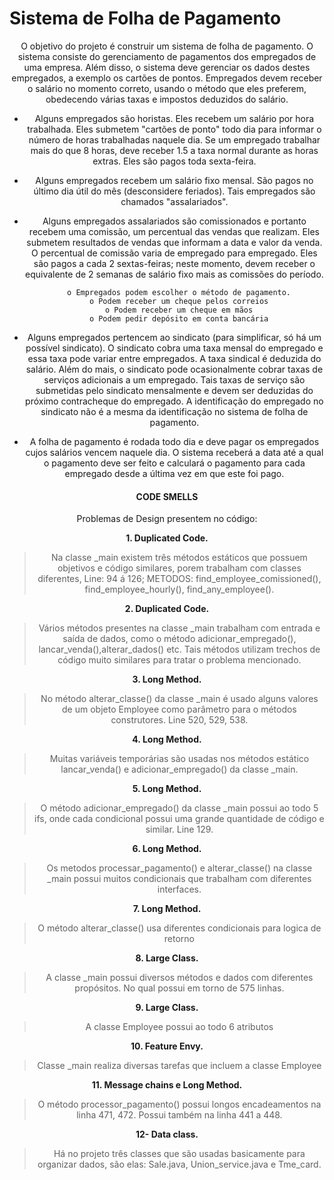 # Sistema de Folha de Pagamento

<center>O objetivo do projeto é construir um sistema de folha de pagamento. O sistema consiste do
gerenciamento de pagamentos dos empregados de uma empresa. Além disso, o sistema deve
gerenciar os dados destes empregados, a exemplo os cartões de pontos. Empregados devem receber
o salário no momento correto, usando o método que eles preferem, obedecendo várias taxas e
impostos deduzidos do salário.
  
   - Alguns empregados são horistas. Eles recebem um salário por hora trabalhada. Eles
       submetem "cartões de ponto" todo dia para informar o número de horas trabalhadas naquele
       dia. Se um empregado trabalhar mais do que 8 horas, deve receber 1.5 a taxa normal
       durante as horas extras. Eles são pagos toda sexta-feira.
       
   - Alguns empregados recebem um salário fixo mensal. São pagos no último dia útil do mês
       (desconsidere feriados). Tais empregados são chamados "assalariados".
       
   - Alguns empregados assalariados são comissionados e portanto recebem uma comissão, um
       percentual das vendas que realizam. Eles submetem resultados de vendas que informam a
       data e valor da venda. O percentual de comissão varia de empregado para empregado. Eles
       são pagos a cada 2 sextas-feiras; neste momento, devem receber o equivalente de 2 semanas
       de salário fixo mais as comissões do período.
       
           o Empregados podem escolher o método de pagamento.
           o Podem receber um cheque pelos correios
           o Podem receber um cheque em mãos
           o Podem pedir depósito em conta bancária
   
   -  Alguns empregados pertencem ao sindicato (para simplificar, só há um possível sindicato).
        O sindicato cobra uma taxa mensal do empregado e essa taxa pode variar entre
        empregados. A taxa sindical é deduzida do salário. Além do mais, o sindicato pode
        ocasionalmente cobrar taxas de serviços adicionais a um empregado. Tais taxas de serviço
        são submetidas pelo sindicato mensalmente e devem ser deduzidas do próximo
        contracheque do empregado. A identificação do empregado no sindicato não é a mesma da
        identificação no sistema de folha de pagamento.
   
   - A folha de pagamento é rodada todo dia e deve pagar os empregados cujos salários vencem
        naquele dia. O sistema receberá a data até a qual o pagamento deve ser feito e calculará o
        pagamento para cada empregado desde a última vez em que este foi pago.
        
       
#### CODE SMELLS

Problemas de Design presentem no código:


**1. Duplicated Code.**

> Na classe _main existem três métodos estáticos que possuem objetivos e código similares, porem trabalham com classes diferentes, Line: 94 á 126; METODOS: find_employee_comissioned(), find_employee_hourly(), find_any_employee().


**2. Duplicated Code.**

> Vários métodos presentes na classe _main trabalham com entrada e saída de dados, como o método adicionar_empregado(), lancar_venda(),alterar_dados() etc. Tais         métodos utilizam trechos de código muito similares para tratar o problema mencionado.

**3. Long Method.**

> No método alterar_classe() da classe _main é usado alguns valores de um objeto Employee como parâmetro para o métodos construtores. Line 520, 529, 538.

**4. Long Method.**

> Muitas variáveis temporárias são usadas nos métodos estático lancar_venda() e adicionar_empregado() da classe _main. 

**5. Long Method.**

> O método adicionar_empregado() da classe _main possui ao todo 5 ifs, onde cada condicional possui uma grande quantidade de código e similar. Line 129.

**6. Long Method.**

> Os metodos processar_pagamento() e alterar_classe() na classe _main possui muitos condicionais que trabalham com diferentes interfaces.

**7. Long Method.**

> O método alterar_classe() usa diferentes condicionais para logica de retorno 

**8. Large Class.**

> A classe _main possui diversos métodos e dados com diferentes propósitos. No qual possui em torno de 575 linhas.

**9. Large Class.**

> A classe Employee possui ao todo 6 atributos
    
**10. Feature Envy.**

> Classe _main realiza diversas tarefas que incluem a classe Employee
    
**11. Message chains e Long Method.**

> O método processor_pagamento() possui longos encadeamentos na linha 471, 472. Possui também na linha 441 a 448.
    
**12- Data class.**
> Há no projeto três classes que são usadas basicamente para organizar dados, são elas: 
Sale.java, Union_service.java e Tme_card.

</center>
